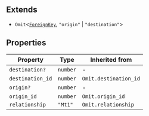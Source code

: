 ## Extends

- `Omit`\<[`ForeignKey`](ForeignKey.md), `"origin"` \| `"destination"`\>

## Properties

| Property                                     | Type     | Inherited from        |
| -------------------------------------------- | -------- | --------------------- |
| <a id="destination"></a> `destination?`      | `number` | -                     |
| <a id="destination_id"></a> `destination_id` | `number` | `Omit.destination_id` |
| <a id="origin"></a> `origin?`                | `number` | -                     |
| <a id="origin_id"></a> `origin_id`           | `number` | `Omit.origin_id`      |
| <a id="relationship"></a> `relationship`     | `"Mt1"`  | `Omit.relationship`   |
